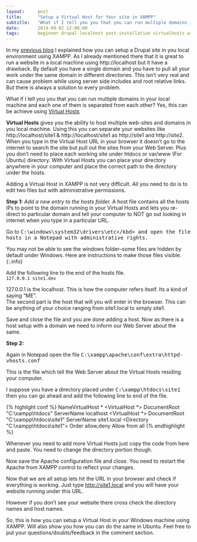 ```yaml
---
layout:     post
title:      "Setup a Virtual Host for Your site in XAMPP"
subtitle:   "What if I tell you you that you can run multiple domains in your local machine and each one of them is separated from each other? Yes, this can be achieve using Virtual Hosts"
date:       2014-09-02 12:00:00
tags:       beginner drupal localhost post-installation virtualhosts windows xampp
---
```

In my <a href="/2014/09/01/there-is-no-place-like-127-0-0-1/">previous blog</a> I explained how you can setup a Drupal site in you local environment using XAMPP. As I already mentioned there that it is great to run a website in a local machine  using http://localhost but it have a drawback. By default you have a single domain and you have to pull all your work under the same domain in different directories. This isn’t very real and can cause problem while using server side includes and root relative links. But there is always a solution to every problem.

What if I tell you you that you can run multiple domains in your local machine and each one of them is separated from each other? Yes, this can be achieve using <a href="http://httpd.apache.org/docs/2.2/vhosts/">Virtual Hosts</a>

**Virtual Hosts** gives you the ability to host multiple web-sites and domains in you local machine. Using this you can separate your websites like http://localhost/site1 & http://localhost/site1 as http://site1 and http://site2. When you type in the Virtual Host URL in your browser it doesn’t go to the internet to search the site but pull out the sites from your Web Server. Plus you don’t need to place each working site under htdocs or var/www (For Ubuntu) directory. With Virtual Hosts you can place your directory anywhere in your computer and place the correct path to the directory under the hosts.

Adding a Virtual Host in XAMPP is not very difficult. All you need to do is to edit two files but with administrative permissions.

**Step 1:**
*Add a new entry to the hosts folder.* A host file contains all the hosts IPs to point to the domain running in your Virtual Hosts and lets you re-direct to particular domain and tell your computer to NOT go out looking in internet when you type in a particular URL.

Go to <kbd>C:\windows\system32\drivers\etc\</kbd>  and open the file hosts in a Notepad with administrative rights.

You may not be able to see the windows folder–some files are hidden by default under Windows. Here are instructions to make those files visible.
{:.info}

Add the following line to the end of the hosts  file.  
`127.0.0.1 site1.dev`

127.0.0.1 is the localhost. This is how the computer refers itself. Its a kind of saying “ME”.  
The second part is the host that will you will enter in the browser. This can be anything of your choice ranging from site1.local to simply site1.

Save and close the file and you are done adding a host. Now as there is a host setup with a domain we need to inform our Web Server about the same.

**Step 2:**

Again in Notepad open the file <kbd>C:\xampp\apache\conf\extra\httpd-vhosts.conf</kbd>

This is the file which tell the Web Server about the Virtual Hosts residing your computer.

I suppose you have a directory placed under <kbd>C:\xampp\htdocs\site1</kbd> then you can go ahead and add the following line to end of the file.

{% highlight conf %}
NameVirtualHost *
  <VirtualHost *>
    DocumentRoot "C:\xampp\htdocs"
    ServerName localhost
  </VirtualHost>
  <VirtualHost *>
    DocumentRoot "C:\xampp\htdocs\site1"
    ServerName site1.local
  <Directory "C:\xampp\htdocs\site1">
    Order allow,deny
    Allow from all
  </Directory>
</VirtualHost>
{% endhighlight %}

Whenever you need to add more Virtual Hosts just copy the code from here and paste. You need to change the directory portion though.

Now save the Apache configuration file and close. You need to restart the Apache from XAMPP control to reflect your changes.

Now that we are all setup lets hit the URL in  your browser and check if everything is working.
Just type http://site1.local and you will have your website running under this URL.

However if you don’t see your website there cross check the directory names and host names.

So, this is how you can setup a Virtual Host in your Windows machine using XAMPP. Will also show you how you can do the same in Ubuntu. Feel free to put your questions/doubts/feedback in the comment section.

